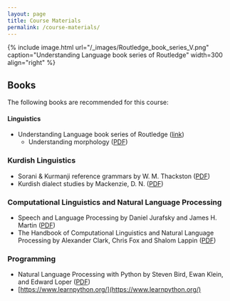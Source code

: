 ```yaml
---
layout: page
title: Course Materials
permalink: /course-materials/
---
```


{% include image.html url="/_images/Routledge_book_series_V.png" caption="Understanding Language book series of Routledge" width=300 align="right" %}


## Books

The following books are recommended for this course:

#### Linguistics 
- Understanding Language book series of Routledge ([link](https://www.routledge.com/Understanding-Language/book-series/ULAN?pd=published))
	- Understanding morphology ([PDF](https://arkitecturadellenguaje.files.wordpress.com/2012/12/understanding-morphology-second-edition.pdf))

### Kurdish Linguistics
- Sorani & Kurmanji reference grammars by W. M. Thackston ([PDF](https://web.archive.org/web/20170522042119/http://www.fas.harvard.edu/~iranian/))
- Kurdish dialect studies by Mackenzie, D. N. ([PDF](https://archive.org/details/in.gov.ignca.18774/page/n19/mode/2up))

### Computational Linguistics and Natural Language Processing 
- Speech and Language Processing by Daniel Jurafsky and James H. Martin ([PDF](https://web.stanford.edu/~jurafsky/slp3/ed3book.pdf))
- The Handbook of Computational Linguistics and Natural Language Processing by Alexander Clark, Chris Fox and Shalom Lappin ([PDF](http://santini.se/teaching/sais/ClarkEtAl2010_HandbookNLP.pdf))


### Programming
- Natural Language Processing with Python by Steven Bird, Ewan Klein, and Edward Loper ([PDF](http://www.foo.be/cours/dess-20122013/b/Natural%20Language%20Processing%20with%20Python%20-%20O%27Reilly2009.pdf))
- [https://www.learnpython.org/](https://www.learnpython.org/)